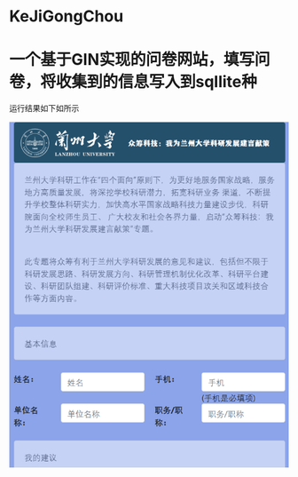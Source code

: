 # KeJiGongChou

# 一个基于GIN实现的问卷网站，填写问卷，将收集到的信息写入到sqllite种

运行结果如下如所示


![image](https://github.com/Renxg150/KeJiGongChou/blob/main/kejigongchou/kjgc.png)
